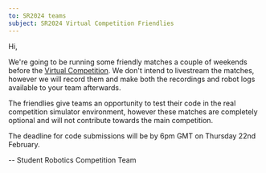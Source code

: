 ```yaml
---
to: SR2024 teams
subject: SR2024 Virtual Competition Friendlies
---
```


Hi,

We're going to be running some friendly matches a couple of weekends before the
[Virtual Competition][virtual-competition]. We don't intend to livestream the
matches, however we will record them and make both the recordings and robot logs
available to your team afterwards.

The friendlies give teams an opportunity to test their code in the real
competition simulator environment, however these matches are completely optional
and will not contribute towards the main competition.

The deadline for code submissions will be by 6pm GMT on Thursday 22nd February.

-- Student Robotics Competition Team

[virtual-competition]: https://studentrobotics.org/events/sr2024/virtual-competition/
